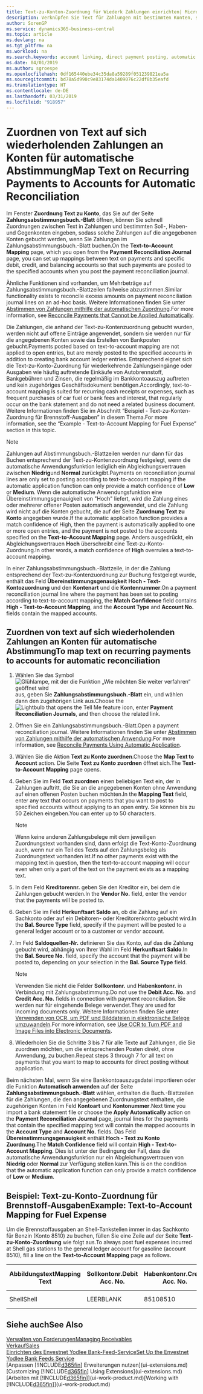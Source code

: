 ```yaml
---
title: Text-zu-Konton-Zuordnung für Wiederk Zahlungen einrichten| Microsoft Docs
description: Verknüpfen Sie Text für Zahlungen mit bestimmten Konten, so dass Zahlungen auf die Konten gebucht werden, wenn Sie das Zahlungsabstimmungsbuch.-Blatt buchen.
author: SorenGP
ms.service: dynamics365-business-central
ms.topic: article
ms.devlang: na
ms.tgt_pltfrm: na
ms.workload: na
ms.search.keywords: account linking, direct payment posting, automatic payment processing, reconcile payment, recurring expense, recurring cash receipt
ms.date: 04/01/2019
ms.author: sgroespe
ms.openlocfilehash: 0df165440ebe34c35da8a59289f051239821ea5a
ms.sourcegitcommit: bd78a5d990c9e83174da1409076c22df8b35eafd
ms.translationtype: HT
ms.contentlocale: de-DE
ms.lasthandoff: 03/31/2019
ms.locfileid: "918957"
---
```

# <a name="map-text-on-recurring-payments-to-accounts-for-automatic-reconciliation"></a><span data-ttu-id="bfa60-103">Zuordnen von Text auf sich wiederholenden Zahlungen an Konten für automatische Abstimmung</span><span class="sxs-lookup"><span data-stu-id="bfa60-103">Map Text on Recurring Payments to Accounts for Automatic Reconciliation</span></span>
<span data-ttu-id="bfa60-104">Im Fenster **Zuordnung Text zu Konto**, das Sie auf der Seite **Zahlungsabstimmungsbuch.-Blatt** öffnen, können Sie schnell Zuordnungen zwischen Text in Zahlungen und bestimmten Soll-, Haben- und Gegenkonten eingeben, sodass solche Zahlungen auf die angegebenen Konten gebucht werden, wenn Sie Zahlungen im Zahlungsabstimmungsbuch.-Blatt buchen.</span><span class="sxs-lookup"><span data-stu-id="bfa60-104">On the **Text-to-Account Mapping** page, which you open from the **Payment Reconciliation Journal** page, you can set up mappings between text on payments and specific debit, credit, and balancing accounts so that such payments are posted to the specified accounts when you post the payment reconciliation journal.</span></span>

<span data-ttu-id="bfa60-105">Ähnliche Funktionen sind vorhanden, um Mehrbeträge auf Zahlungsabstimmungsbuch.-Blattzeilen fallweise abzustimmen.</span><span class="sxs-lookup"><span data-stu-id="bfa60-105">Similar functionality exists to reconcile excess amounts on payment reconciliation journal lines on an ad-hoc basis.</span></span> <span data-ttu-id="bfa60-106">Weitere Informationen finden Sie unter [Abstimmen von Zahlungen mithilfe der automatischen Zuordnung](receivables-how-reconcile-payments-cannot-apply-auto.md).</span><span class="sxs-lookup"><span data-stu-id="bfa60-106">For more information, see [Reconcile Payments that Cannot be Applied Automatically](receivables-how-reconcile-payments-cannot-apply-auto.md).</span></span>

<span data-ttu-id="bfa60-107">Die Zahlungen, die anhand der Text-zu-Kontenzuordnung gebucht wurden, werden nicht auf offene Einträge angewendet, sondern sie werden nur für die angegebenen Konten sowie das Erstellen von Bankposten gebucht.</span><span class="sxs-lookup"><span data-stu-id="bfa60-107">Payments posted based on text-to-account mapping are not applied to open entries, but are merely posted to the specified accounts in addition to creating bank account ledger entries.</span></span> <span data-ttu-id="bfa60-108">Entsprechend eignet sich die Text-zu-Konto-Zuordnung für wiederkehrende Zahlungseingänge oder Ausgaben wie häufig auftretende Einkäufe von Autobrennstoff, Bankgebühren und Zinsen, die regelmäßig im Bankkontoauszug auftreten und kein zugehöriges Geschäftsdokument benötigen.</span><span class="sxs-lookup"><span data-stu-id="bfa60-108">Accordingly, text-to-account mapping is suited for recurring cash receipts or expenses, such as frequent purchases of car fuel or bank fees and interest, that regularly occur on the bank statement and do not need a related business document.</span></span> <span data-ttu-id="bfa60-109">Weitere Informationen finden Sie im Abschnitt “Beispiel - Text-zu-Konten-Zuordnung für Brennstoff-Ausgaben” in diesem Thema.</span><span class="sxs-lookup"><span data-stu-id="bfa60-109">For more information, see the “Example - Text-to-Account Mapping for Fuel Expense” section in this topic.</span></span>

> [!NOTE]  
>   <span data-ttu-id="bfa60-110">Zahlungen auf Abstimmungsbuch.-Blattzeilen werden nur dann für das Buchen entsprechend der Text-zu-Kontenzuordnung festgelegt, wenn die automatische Anwendungsfunktion lediglich ein Abgleichungsvertrauen zwischen **Niedrig**und **Normal** zurückgibt.</span><span class="sxs-lookup"><span data-stu-id="bfa60-110">Payments on reconciliation journal lines are only set to posting according to text-to-account mapping if the automatic application function can only provide a match confidence of **Low** or **Medium**.</span></span> <span data-ttu-id="bfa60-111">Wenn die automatische Anwendungsfunktion eine Übereinstimmungsgenauigkeit von "Hoch" liefert, wird die Zahlung eines oder mehrerer offener Posten automatisch angewendet, und die Zahlung wird nicht auf die Konten gebucht, die auf der Seite **Zuordnung Text zu Konto** angegeben wurde.</span><span class="sxs-lookup"><span data-stu-id="bfa60-111">If the automatic application function provides a match confidence of High, then the payment is automatically applied to one or more open entries, and the payment is not posted to the accounts specified on the **Text-to-Account Mapping** page.</span></span> <span data-ttu-id="bfa60-112">Anders ausgedrückt, ein Abgleichungsvertrauen **Hoch** überschreibt eine Text-zu-Konto-Zuordnung.</span><span class="sxs-lookup"><span data-stu-id="bfa60-112">In other words, a match confidence of **High** overrules a text-to-account mapping.</span></span>

<span data-ttu-id="bfa60-113">In einer Zahlungsabstimmungsbuch.-Blattzeile, in der die Zahlung entsprechend der Text-zu-Kontenzuordnung zur Buchung festgelegt wurde, enthält das Feld **Übereinstimmungsgenauigkeit** **Hoch - Text-Kontozuordnung** und den **Kontenart** und die **Kontennummer**.</span><span class="sxs-lookup"><span data-stu-id="bfa60-113">On a payment reconciliation journal line where the payment has been set to posting according to text-to-account mapping, the **Match Confidence** field contains **High - Text-to-Account Mapping**, and the **Account Type** and **Account No.** fields contain the mapped accounts.</span></span>

## <a name="to-map-text-on-recurring-payments-to-accounts-for-automatic-reconciliation"></a><span data-ttu-id="bfa60-114">Zuordnen von text auf sich wiederholenden Zahlungen an Konten für automatische Abstimmung</span><span class="sxs-lookup"><span data-stu-id="bfa60-114">To map text on recurring payments to accounts for automatic reconciliation</span></span>
1. <span data-ttu-id="bfa60-115">Wählen Sie das Symbol ![Glühlampe, mit der die Funktion „Wie möchten Sie weiter verfahren“ geöffnet wird](media/ui-search/search_small.png "Wie möchten Sie weiter verfahren?") aus, geben Sie **Zahlungsabstimmungsbuch.-Blatt** ein, und wählen dann den zugehörigen Link aus.</span><span class="sxs-lookup"><span data-stu-id="bfa60-115">Choose the ![Lightbulb that opens the Tell Me feature](media/ui-search/search_small.png "Tell me what you want to do") icon, enter **Payment Reconciliation Journals**, and then choose the related link.</span></span>
2. <span data-ttu-id="bfa60-116">Öffnen Sie ein Zahlungsabstimmungsbuch.-Blatt.</span><span class="sxs-lookup"><span data-stu-id="bfa60-116">Open a payment reconciliation journal.</span></span> <span data-ttu-id="bfa60-117">Weitere Informationen finden Sie unter [Abstimmen von Zahlungen mithilfe der automatischen Anwendung](receivables-how-reconcile-payments-auto-application.md).</span><span class="sxs-lookup"><span data-stu-id="bfa60-117">For more information, see [Reconcile Payments Using Automatic Application](receivables-how-reconcile-payments-auto-application.md).</span></span>
3. <span data-ttu-id="bfa60-118">Wählen Sie die Aktion **Text zu Konto zuordnen**.</span><span class="sxs-lookup"><span data-stu-id="bfa60-118">Choose the **Map Text to Account** action.</span></span> <span data-ttu-id="bfa60-119">Die Seite **Text zu Konto zuordnen** öffnet sich.</span><span class="sxs-lookup"><span data-stu-id="bfa60-119">The **Text-to-Account Mapping** page opens.</span></span>
4. <span data-ttu-id="bfa60-120">Geben Sie im Feld **Text zuordnen** einen beliebigen Text ein, der in Zahlungen auftritt, die Sie an die angegebenen Konten ohne Anwendung auf einen offenen Posten buchen möchten.</span><span class="sxs-lookup"><span data-stu-id="bfa60-120">In the **Mapping Text** field, enter any text that occurs on payments that you want to post to specified accounts without applying to an open entry.</span></span> <span data-ttu-id="bfa60-121">Sie können bis zu 50 Zeichen eingeben.</span><span class="sxs-lookup"><span data-stu-id="bfa60-121">You can enter up to 50 characters.</span></span>

    > [!NOTE]  
    >   <span data-ttu-id="bfa60-122">Wenn keine anderen Zahlungsbelege mit dem jeweiligen Zuordnungstext vorhanden sind, dann erfolgt die Text-Konto-Zuordnung auch, wenn nur ein Teil des Texts auf den Zahlungsbeleg als Zuordnungstext vorhanden ist.</span><span class="sxs-lookup"><span data-stu-id="bfa60-122">If no other payments exist with the mapping text in question, then the text-to-account mapping will occur even when only a part of the text on the payment exists as a mapping text.</span></span>
5. <span data-ttu-id="bfa60-123">In dem Feld **Kreditorennr.** geben Sie den Kreditor ein, bei dem die Zahlungen gebucht werden.</span><span class="sxs-lookup"><span data-stu-id="bfa60-123">In the **Vendor No.** field, enter the vendor that the payments will be posted to.</span></span>
6. <span data-ttu-id="bfa60-124">Geben Sie im Feld **Herkunftsart Saldo** an, ob die Zahlung auf ein Sachkonto oder auf ein Debitoren- oder Kreditorenkonto gebucht wird.</span><span class="sxs-lookup"><span data-stu-id="bfa60-124">In the **Bal. Source Type** field, specify if the payment will be posted to a general ledger account or to a customer or vendor account.</span></span>
7. <span data-ttu-id="bfa60-125">Im Feld **Saldoquellen-Nr.** definieren Sie das Konto, auf das die Zahlung gebucht wird, abhängig von Ihrer Wahl im Feld **Herkunftsart Saldo**.</span><span class="sxs-lookup"><span data-stu-id="bfa60-125">In the **Bal. Source No.** field, specify the account that the payment will be posted to, depending on your selection in the **Bal. Source Type** field.</span></span>

    > [!NOTE]
    > <span data-ttu-id="bfa60-126">Verwenden Sie nicht die Felder **Sollkontonr.** und **Habenkontonr.** in Verbindung mit Zahlungsabstimmung.</span><span class="sxs-lookup"><span data-stu-id="bfa60-126">Do not use the **Debit Acc. No.** and **Credit Acc. No.** fields in connection with payment reconciliation.</span></span> <span data-ttu-id="bfa60-127">Sie werden nur für eingehende Belege verwendet.</span><span class="sxs-lookup"><span data-stu-id="bfa60-127">They are used for incoming documents only.</span></span> <span data-ttu-id="bfa60-128">Weitere Informationen finden Sie unter [Verwenden von OCR, um PDF und Bilddateien in elektronische Belege umzuwandeln](across-how-use-ocr-pdf-images-files.md).</span><span class="sxs-lookup"><span data-stu-id="bfa60-128">For more information, see [Use OCR to Turn PDF and Image Files into Electronic Documents](across-how-use-ocr-pdf-images-files.md).</span></span>

8. <span data-ttu-id="bfa60-129">Wiederholen Sie die Schritte 3 bis 7 für alle Texte auf Zahlungen, die Sie zuordnen möchten, um die entsprechenden Posten direkt, ohne Anwendung, zu buchen.</span><span class="sxs-lookup"><span data-stu-id="bfa60-129">Repeat steps 3 through 7 for all text on payments that you want to map to accounts for direct posting without application.</span></span>

<span data-ttu-id="bfa60-130">Beim nächsten Mal, wenn Sie eine Bankkontoauszugsdatei importieren oder die Funktion **Automatisch anwenden** auf der Seite **Zahlungsabstimmungsbuch.-Blatt** wählen, enthalten die Buch.-Blattzeilen für die Zahlungen, die den angegebenen Zuordnungstext enthalten, die zugehörigen Konten im Feld **Kontoart** und **Kontonummer**.</span><span class="sxs-lookup"><span data-stu-id="bfa60-130">Next time you import a bank statement file or choose the **Apply Automatically** action on the **Payment Reconciliation Journal** page, journal lines for the payments that contain the specified mapping text will contain the mapped accounts in the **Account Type** and **Account No.** fields.</span></span> <span data-ttu-id="bfa60-131">Das Feld **Übereinstimmungsgenauigkeit** enthält **Hoch - Text zu Konto Zuordnung**.</span><span class="sxs-lookup"><span data-stu-id="bfa60-131">The **Match Confidence** field will contain **High - Text-to-Account Mapping**.</span></span> <span data-ttu-id="bfa60-132">Dies ist unter der Bedingung der Fall, dass die automatische Anwendungsfunktion nur ein Abgleichungsvertrauen von **Niedrig** oder **Normal** zur Verfügung stellen kann.</span><span class="sxs-lookup"><span data-stu-id="bfa60-132">This is on the condition that the automatic application function can only provide a match confidence of **Low** or **Medium**.</span></span>

## <a name="example-text-to-account-mapping-for-fuel-expense"></a><span data-ttu-id="bfa60-133">Beispiel: Text-zu-Konto-Zuordnung für Brennstoff-Ausgaben</span><span class="sxs-lookup"><span data-stu-id="bfa60-133">Example: Text-to-Account Mapping for Fuel Expense</span></span>
<span data-ttu-id="bfa60-134">Um die Brennstoffausgaben an Shell-Tankstellen immer in das Sachkonto für Benzin (Konto 8510) zu buchen, füllen Sie eine Zeile auf der Seite **Text-zu-Konto-Zuordnung** wie folgt aus.</span><span class="sxs-lookup"><span data-stu-id="bfa60-134">To always post fuel expenses incurred at Shell gas stations to the general ledger account for gasoline (account 8510), fill a line on the **Text-to-Account Mapping** page as follows.</span></span>

| <span data-ttu-id="bfa60-135">Abbildungstext</span><span class="sxs-lookup"><span data-stu-id="bfa60-135">Mapping Text</span></span> | <span data-ttu-id="bfa60-136">Sollkontonr.</span><span class="sxs-lookup"><span data-stu-id="bfa60-136">Debit Acc. No.</span></span> | <span data-ttu-id="bfa60-137">Habenkontonr.</span><span class="sxs-lookup"><span data-stu-id="bfa60-137">Credit Acc. No.</span></span> | <span data-ttu-id="bfa60-138">Herkunftsart Saldo</span><span class="sxs-lookup"><span data-stu-id="bfa60-138">Bal. Source Type</span></span> | <span data-ttu-id="bfa60-139">Herkunftsnr. Saldo</span><span class="sxs-lookup"><span data-stu-id="bfa60-139">Bal. Source No.</span></span> |
| --- | --- | --- | --- | --- |
| <span data-ttu-id="bfa60-140">Shell</span><span class="sxs-lookup"><span data-stu-id="bfa60-140">Shell</span></span> |<span data-ttu-id="bfa60-141">LEER</span><span class="sxs-lookup"><span data-stu-id="bfa60-141">BLANK</span></span> |<span data-ttu-id="bfa60-142">8510</span><span class="sxs-lookup"><span data-stu-id="bfa60-142">8510</span></span> |<span data-ttu-id="bfa60-143">Sachkonto</span><span class="sxs-lookup"><span data-stu-id="bfa60-143">G/L Account</span></span> |<span data-ttu-id="bfa60-144">LEER</span><span class="sxs-lookup"><span data-stu-id="bfa60-144">BLANK</span></span> |

## <a name="see-also"></a><span data-ttu-id="bfa60-145">Siehe auch</span><span class="sxs-lookup"><span data-stu-id="bfa60-145">See Also</span></span>
[<span data-ttu-id="bfa60-146">Verwalten von Forderungen</span><span class="sxs-lookup"><span data-stu-id="bfa60-146">Managing Receivables</span></span>](receivables-manage-receivables.md)  
[<span data-ttu-id="bfa60-147">Verkauf</span><span class="sxs-lookup"><span data-stu-id="bfa60-147">Sales</span></span>](sales-manage-sales.md)  
[<span data-ttu-id="bfa60-148">Einrichten des Envestnet Yodlee Bank-Feed-Service</span><span class="sxs-lookup"><span data-stu-id="bfa60-148">Set Up the Envestnet Yodlee Bank Feeds Service</span></span>](bank-how-setup-bank-statement-service.md)  
<span data-ttu-id="bfa60-149">[Anpassen [!INCLUDE[d365fin](includes/d365fin_md.md)] Erweiterungen nutzen](ui-extensions.md)</span><span class="sxs-lookup"><span data-stu-id="bfa60-149">[Customizing [!INCLUDE[d365fin](includes/d365fin_md.md)] Using Extensions](ui-extensions.md)</span></span>  
<span data-ttu-id="bfa60-150">[Arbeiten mit [!INCLUDE[d365fin](includes/d365fin_md.md)]](ui-work-product.md)</span><span class="sxs-lookup"><span data-stu-id="bfa60-150">[Working with [!INCLUDE[d365fin](includes/d365fin_md.md)]](ui-work-product.md)</span></span>
